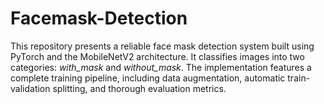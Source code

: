 # Facemask-Detection
This repository presents a reliable face mask detection system built using PyTorch and the MobileNetV2 architecture. It classifies images into two categories: *with\_mask* and *without\_mask*. The implementation features a complete training pipeline, including data augmentation, automatic train-validation splitting, and thorough evaluation metrics.
